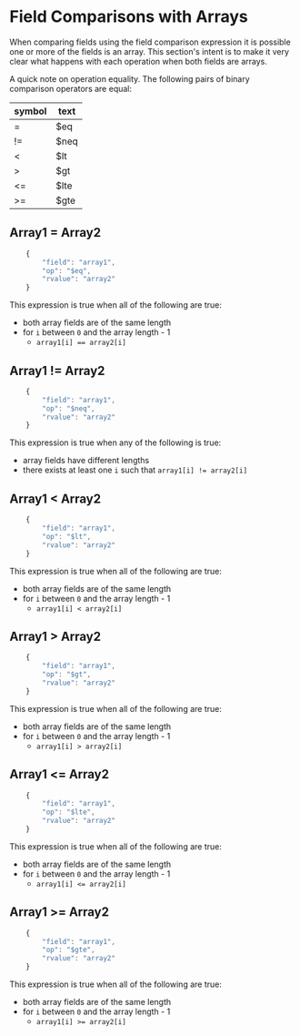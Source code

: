 # Field Comparisons with Arrays
When comparing fields using the field comparison expression it is possible one or more of the fields is an array.  This section's intent is to make it very clear what happens with each operation when both fields are arrays.

A quick note on operation equality.  The following pairs of binary comparison operators are equal:

| symbol | text |
| ------ | ---- |
| = | $eq |
| != | $neq |
| < | $lt |
| > | $gt |
| <= | $lte |
| >= | $gte |




## Array1 = Array2

```javascript
    {
        "field": "array1",
        "op": "$eq",
        "rvalue": "array2"
    }
```

This expression is true when all of the following are true:
* both array fields are of the same length
* for `i` between `0` and the array length - 1
    * `array1[i] == array2[i]`

## Array1 != Array2

```javascript
    {
        "field": "array1",
        "op": "$neq",
        "rvalue": "array2"
    }
```

This expression is true when any of the following is true:
* array fields have different lengths
* there exists at least one `i` such that `array1[i] != array2[i]`

## Array1 < Array2

```javascript
    {
        "field": "array1",
        "op": "$lt",
        "rvalue": "array2"
    }
```

This expression is true when all of the following are true:
* both array fields are of the same length
* for `i` between `0` and the array length - 1
    * `array1[i] < array2[i]`

## Array1 > Array2

```javascript
    {
        "field": "array1",
        "op": "$gt",
        "rvalue": "array2"
    }
```

This expression is true when all of the following are true:
* both array fields are of the same length
* for `i` between `0` and the array length - 1
    * `array1[i] > array2[i]`

## Array1 <= Array2

```javascript
    {
        "field": "array1",
        "op": "$lte",
        "rvalue": "array2"
    }
```

This expression is true when all of the following are true:
* both array fields are of the same length
* for `i` between `0` and the array length - 1
    * `array1[i] <= array2[i]`

## Array1 >= Array2

```javascript
    {
        "field": "array1",
        "op": "$gte",
        "rvalue": "array2"
    }
```

This expression is true when all of the following are true:
* both array fields are of the same length
* for `i` between `0` and the array length - 1
    * `array1[i] >= array2[i]`
